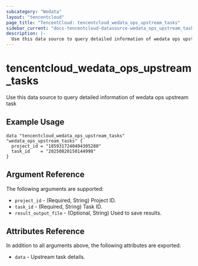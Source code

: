 ```yaml
---
subcategory: "Wedata"
layout: "tencentcloud"
page_title: "TencentCloud: tencentcloud_wedata_ops_upstream_tasks"
sidebar_current: "docs-tencentcloud-datasource-wedata_ops_upstream_tasks"
description: |-
  Use this data source to query detailed information of wedata ops upstream task
---
```


# tencentcloud_wedata_ops_upstream_tasks

Use this data source to query detailed information of wedata ops upstream task

## Example Usage

```hcl
data "tencentcloud_wedata_ops_upstream_tasks" "wedata_ops_upstream_tasks" {
  project_id = "1859317240494305280"
  task_id    = "20250820150144998"
}
```

## Argument Reference

The following arguments are supported:

* `project_id` - (Required, String) Project ID.
* `task_id` - (Required, String) Task ID.
* `result_output_file` - (Optional, String) Used to save results.

## Attributes Reference

In addition to all arguments above, the following attributes are exported:

* `data` - Upstream task details.


